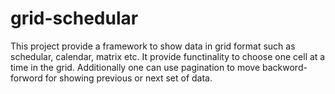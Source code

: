 # grid-schedular
This project provide a framework to show data in grid format such as schedular, calendar, matrix etc. It provide functinality to choose one cell at a time in the grid. Additionally one can use pagination to move backword-forword for showing previous or next set of data. 
